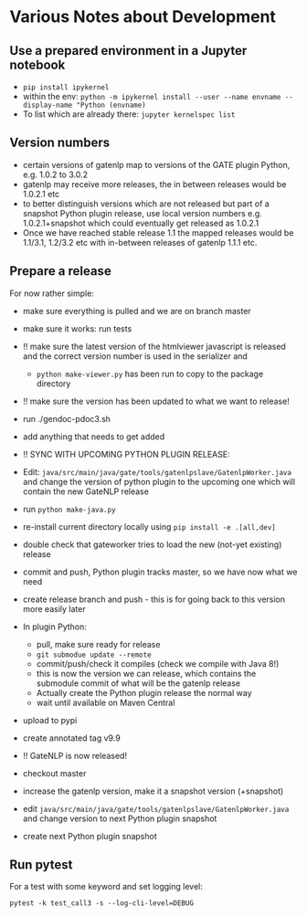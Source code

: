 # Various Notes about Development

## Use a prepared environment in a Jupyter notebook

* `pip install ipykernel`
* within the env: `python -m ipykernel install --user --name envname --display-name "Python (envname)`
* To list which are already there: `jupyter kernelspec list`

## Version numbers

* certain versions of gatenlp map to versions of the GATE plugin Python, e.g. 1.0.2 to 3.0.2
* gatenlp may receive more releases, the in between releases would be 1.0.2.1 etc 
* to better distinguish versions which are not released but part of a snapshot Python plugin release, use local
  version numbers e.g. 1.0.2.1+snapshot which could eventually get released as 1.0.2.1
* Once we have reached stable release 1.1 the mapped releases would be 1.1/3.1, 1.2/3.2 etc with 
  in-between releases of gatenlp 1.1.1 etc.

## Prepare a release

For now rather simple:

* make sure everything is pulled and we are on branch master
* make sure it works: run tests
* !! make sure the latest version of the htmlviewer javascript is released
  and the correct version number is used in the serializer and 
  * `python make-viewer.py` has been run to copy to the package directory
* !! make sure the version has been updated to what we want to release!
* run ./gendoc-pdoc3.sh
* add anything that needs to get added

* !! SYNC WITH UPCOMING PYTHON PLUGIN RELEASE:
* Edit: `java/src/main/java/gate/tools/gatenlpslave/GatenlpWorker.java`
  and change the version of python plugin to the upcoming one which will contain the new GateNLP release
* run `python make-java.py` 
* re-install current directory locally using `pip install -e .[all,dev]`
* double check that gateworker tries to load the new (not-yet existing) release
* commit and push, Python plugin tracks master, so we have now what we need 
* create release branch and push - this is for going back to this version more easily later

* In plugin Python:
  * pull, make sure ready for release
  * `git submodue update --remote` 
  * commit/push/check it compiles (check we compile with Java 8!)
  * this is now the version we can release, which contains the submodule commit of what will be the gatenlp release
  * Actually create the Python plugin release the normal way
  * wait until available on Maven Central
  
* upload to pypi
* create annotated tag v9.9
* !! GateNLP is now released!
* checkout master
* increase the gatenlp version, make it a snapshot version (+snapshot)
* edit `java/src/main/java/gate/tools/gatenlpslave/GatenlpWorker.java` and change version
  to next Python plugin snapshot
* create next Python plugin snapshot

## Run pytest

For a test with some keyword and set logging level:

`pytest -k test_call3 -s --log-cli-level=DEBUG`
